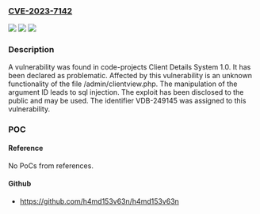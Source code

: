 ### [CVE-2023-7142](https://cve.mitre.org/cgi-bin/cvename.cgi?name=CVE-2023-7142)
![](https://img.shields.io/static/v1?label=Product&message=Client%20Details%20System&color=blue)
![](https://img.shields.io/static/v1?label=Version&message=%3D%201.0%20&color=brighgreen)
![](https://img.shields.io/static/v1?label=Vulnerability&message=CWE-89%20SQL%20Injection&color=brighgreen)

### Description

A vulnerability was found in code-projects Client Details System 1.0. It has been declared as problematic. Affected by this vulnerability is an unknown functionality of the file /admin/clientview.php. The manipulation of the argument ID leads to sql injection. The exploit has been disclosed to the public and may be used. The identifier VDB-249145 was assigned to this vulnerability.

### POC

#### Reference
No PoCs from references.

#### Github
- https://github.com/h4md153v63n/h4md153v63n

